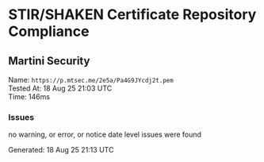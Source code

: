 # STIR/SHAKEN Certificate Repository Compliance

## Martini Security

Name: `https://p.mtsec.me/2e5a/Pa4G9JYcdj2t.pem`\
Tested At: 18 Aug 25 21:03 UTC\
Time: 146ms

### Issues

no warning, or error, or notice date level issues were found

Generated: 18 Aug 25 21:13 UTC
